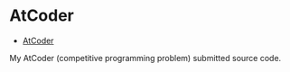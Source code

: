 # AtCoder

* [AtCoder](https://atcoder.jp/users/YoshinoriN)

My AtCoder (competitive programming problem) submitted source code.